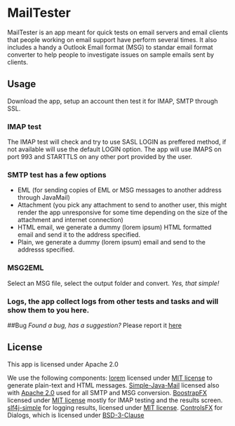 # MailTester
MailTester is an app meant for quick tests on email servers and email clients that people working on email support have perform several times. 
It also includes a handy a Outlook Email format (MSG) to standar email format converter to help people to investigate issues on sample emails sent by clients.

## Usage
Download the app, setup an account then test it for IMAP, SMTP through SSL. 

### IMAP test
The IMAP test will check and try to use SASL LOGIN as preffered method, if not available will use the default LOGIN option. 
The app will use IMAPS on port 993 and STARTTLS on any other port provided by the user. 

### SMTP test has a few options
 * EML (for sending copies of EML or MSG messages to another address through JavaMail) 
 * Attachment (you pick any attachment to send to another user, this might render the app unresponsive for some time depending on the size of the attachment and internet connection) 
 * HTML email, we generate a dummy (lorem ipsum) HTML formatted email and send it to the address specified. 
 * Plain, we generate a dummy (lorem ipsum) email and send to the addresss specified. 

### MSG2EML
 Select an MSG file, select the output folder and convert.  *Yes, that simple!* 

### Logs, the app collect logs from other tests and tasks and will show them to you here. 

##Bug
*Found a bug, has a suggestion?* 
Please report it [here](https://github.com/mansueli/MailTester/issues)

## License
This app is licensed under Apache 2.0 

We use the following components:
[lorem](https://github.com/mdeanda/lorem) licensed under [MIT license](https://choosealicense.com/licenses/mit/) to generate plain-text and HTML messages.
[Simple-Java-Mail](http://www.simplejavamail.org/) licensed also with [Apache 2.0](https://choosealicense.com/licenses/apache-2.0/) used for all SMTP and MSG conversion. 
[BoostrapFX](https://github.com/aalmiray/bootstrapfx) licensed under [MIT license](https://choosealicense.com/licenses/mit/) mostly for IMAP testing and the results screen.
[slf4j-simple](https://www.slf4j.org/api/org/slf4j/impl/SimpleLogger.html) for logging results, licensed under [MIT license](https://choosealicense.com/licenses/mit/).
[ControlsFX](https://bitbucket.org/controlsfx/controlsfx) for Dialogs, which is licensed under [BSD-3-Clause](https://choosealicense.com/licenses/bsd-3-clause/)
